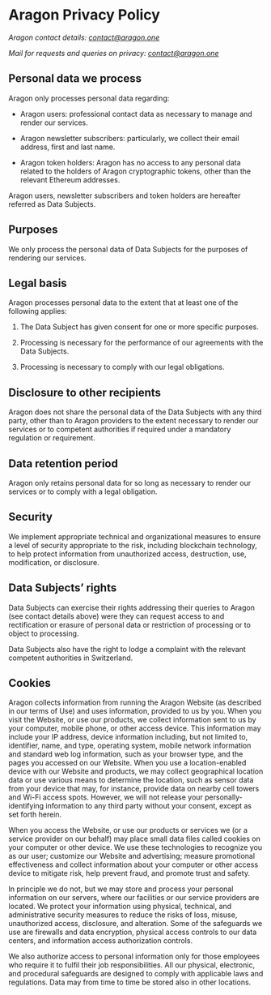 # Aragon Privacy Policy

*Aragon contact details: contact@aragon.one*

*Mail for requests and queries on privacy: contact@aragon.one*

## Personal data we process

Aragon only processes personal data regarding:

- Aragon users: professional contact data as necessary to manage and render our services. 

- Aragon newsletter subscribers: particularly, we collect their email address, first and last name. 

- Aragon token holders: Aragon has no access to any personal data related to the holders of Aragon cryptographic tokens, other than the relevant Ethereum addresses.
  

Aragon users, newsletter subscribers and token holders are hereafter referred as Data Subjects.

## Purposes

We only process the personal data of Data Subjects for the purposes of rendering our services.

## Legal basis

Aragon processes personal data to the extent that at least one of the following applies:

1. The Data Subject has given consent for one or more specific purposes. 

1. Processing is necessary for the performance of our agreements with the Data Subjects. 

1. Processing is necessary to comply with our legal obligations.


## Disclosure to other recipients

Aragon does not share the personal data of the Data Subjects with any third party, other than to Aragon providers to the extent necessary to render our services or to competent authorities if required under a mandatory regulation or requirement.

## Data retention period

Aragon only retains personal data for so long as necessary to render our services or to comply with a legal obligation.

## Security

We implement appropriate technical and organizational measures to ensure a level of security appropriate to the risk, including blockchain technology, to help protect information from unauthorized access, destruction, use, modification, or disclosure.

## Data Subjects’ rights

Data Subjects can exercise their rights addressing their queries to Aragon (see contact details above) were they can request access to and rectification or erasure of personal data or restriction of processing or to object to processing.

Data Subjects also have the right to lodge a complaint with the relevant competent authorities in Switzerland.

## Cookies

Aragon collects information from running the Aragon Website (as described in our terms of Use) and uses information, provided to us by you. When you visit the Website, or use our products, we collect information sent to us by your computer, mobile phone, or other access device. This information may include your IP address, device information including, but not limited to, identifier, name, and type, operating system, mobile network information and standard web log information, such as your browser type, and the pages you accessed on our Website. When you use a location-enabled device with our Website and products, we may collect geographical location data or use various means to determine the location, such as sensor data from your device that may, for instance, provide data on nearby cell towers and Wi-Fi access spots. However, we will not release your personally-identifying information to any third party without your consent, except as set forth herein.

When you access the Website, or use our products or services we (or a service provider on our behalf) may place small data files called cookies on your computer or other device. We use these technologies to recognize you as our user; customize our Website and advertising; measure promotional effectiveness and collect information about your computer or other access device to mitigate risk, help prevent fraud, and promote trust and safety.

In principle we do not, but we may store and process your personal information on our servers, where our facilities or our service providers are located. We protect your information using physical, technical, and administrative security measures to reduce the risks of loss, misuse, unauthorized access, disclosure, and alteration. Some of the safeguards we use are firewalls and data encryption, physical access controls to our data centers, and information access authorization controls.

We also authorize access to personal information only for those employees who require it to fulfil their job responsibilities. All our physical, electronic, and procedural safeguards are designed to comply with applicable laws and regulations. Data may from time to time be stored also in other locations.


